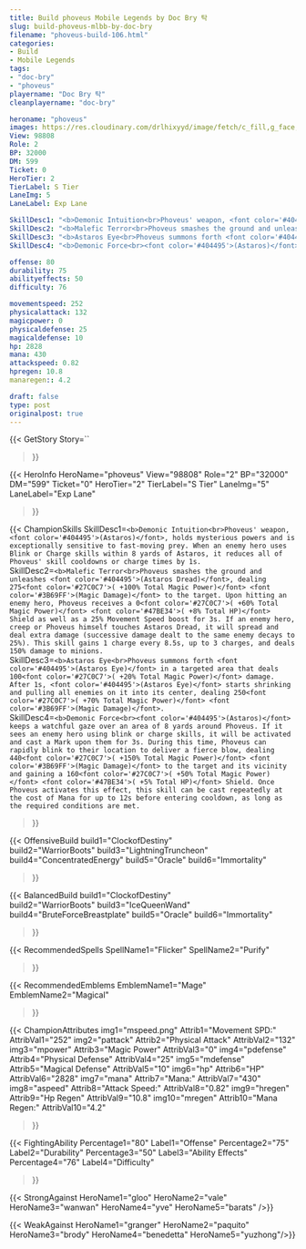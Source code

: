```yaml
---
title: Build phoveus Mobile Legends by Doc Bry 탁
slug: build-phoveus-mlbb-by-doc-bry
filename: "phoveus-build-106.html"
categories: 
- Build 
- Mobile Legends
tags: 
- "doc-bry"
- "phoveus"
playername: "Doc Bry 탁"
cleanplayername: "doc-bry"

heroname: "phoveus"
images: https://res.cloudinary.com/drlhixyyd/image/fetch/c_fill,g_face,f_auto/https://cdn2-build.mobagenie.my.id/p/images/banner/full/phoveus.jpg
View: 98808 
Role: 2 
BP: 32000
DM: 599 
Ticket: 0 
HeroTier: 2 
TierLabel: S Tier 
LaneImg: 5
LaneLabel: Exp Lane 

SkillDesc1: "<b>Demonic Intuition<br>Phoveus' weapon, <font color='#404495'>(Astaros)</font>, holds mysterious powers and is exceptionally sensitive to fast-moving prey. When an enemy hero uses Blink or Charge skills within 8 yards of Astaros, it reduces all of Phoveus' skill cooldowns or charge times by 1s."   
SkillDesc2: "<b>Malefic Terror<br>Phoveus smashes the ground and unleashes <font color='#404495'>(Astaros Dread)</font>, dealing 275<font color='#27C0C7'>( +100% Total Magic Power)</font> <font color='#3B69FF'>(Magic Damage)</font> to the target. Upon hitting an enemy hero, Phoveus receives a 0<font color='#27C0C7'>( +60% Total Magic Power)</font> <font color='#47BE34'>( +8% Total HP)</font> Shield as well as a 25% Movement Speed boost for 3s. If an enemy hero, creep or Phoveus himself touches Astaros Dread, it will spread and deal extra damage (successive damage dealt to the same enemy decays to 25%). This skill gains 1 charge every 8.5s, up to 3 charges, and deals 150% damage to minions."   
SkillDesc3: "<b>Astaros Eye<br>Phoveus summons forth <font color='#404495'>(Astaros Eye)</font> in a targeted area that deals 100<font color='#27C0C7'>( +20% Total Magic Power)</font> damage. After 1s, <font color='#404495'>(Astaros Eye)</font> starts shrinking and pulling all enemies on it into its center, dealing 250<font color='#27C0C7'>( +70% Total Magic Power)</font> <font color='#3B69FF'>(Magic Damage)</font>."   
SkillDesc4: "<b>Demonic Force<br><font color='#404495'>(Astaros)</font> keeps a watchful gaze over an area of 8 yards around Phoveus. If it sees an enemy hero using blink or charge skills, it will be activated and cast a Mark upon them for 3s. During this time, Phoveus can rapidly blink to their location to deliver a fierce blow, dealing 440<font color='#27C0C7'>( +150% Total Magic Power)</font> <font color='#3B69FF'>(Magic Damage)</font> to the target and its vicinity and gaining a 160<font color='#27C0C7'>( +50% Total Magic Power)</font> <font color='#47BE34'>( +5% Total HP)</font> Shield. Once Phoveus activates this effect, this skill can be cast repeatedly at the cost of Mana for up to 12s before entering cooldown, as long as the required conditions are met."  

offense: 80 
durability: 75 
abilityeffects: 50 
difficulty: 76 

movementspeed: 252
physicalattack: 132
magicpower: 0
physicaldefense: 25
magicaldefense: 10
hp: 2828
mana: 430
attackspeed: 0.82
hpregen: 10.8
manaregen:: 4.2

draft: false
type: post
originalpost: true
---
```



{{< GetStory 
Story=`` 
>}}

{{< HeroInfo 
HeroName="phoveus" 
View="98808" 
Role="2" 
BP="32000" 
DM="599" 
Ticket="0" 
HeroTier="2" 
TierLabel="S Tier" 
LaneImg="5" 
LaneLabel="Exp Lane" 
>}}
 
{{< ChampionSkills 
SkillDesc1=`<b>Demonic Intuition<br>Phoveus' weapon, <font color='#404495'>(Astaros)</font>, holds mysterious powers and is exceptionally sensitive to fast-moving prey. When an enemy hero uses Blink or Charge skills within 8 yards of Astaros, it reduces all of Phoveus' skill cooldowns or charge times by 1s.`   
SkillDesc2=`<b>Malefic Terror<br>Phoveus smashes the ground and unleashes <font color='#404495'>(Astaros Dread)</font>, dealing 275<font color='#27C0C7'>( +100% Total Magic Power)</font> <font color='#3B69FF'>(Magic Damage)</font> to the target. Upon hitting an enemy hero, Phoveus receives a 0<font color='#27C0C7'>( +60% Total Magic Power)</font> <font color='#47BE34'>( +8% Total HP)</font> Shield as well as a 25% Movement Speed boost for 3s. If an enemy hero, creep or Phoveus himself touches Astaros Dread, it will spread and deal extra damage (successive damage dealt to the same enemy decays to 25%). This skill gains 1 charge every 8.5s, up to 3 charges, and deals 150% damage to minions.`   
SkillDesc3=`<b>Astaros Eye<br>Phoveus summons forth <font color='#404495'>(Astaros Eye)</font> in a targeted area that deals 100<font color='#27C0C7'>( +20% Total Magic Power)</font> damage. After 1s, <font color='#404495'>(Astaros Eye)</font> starts shrinking and pulling all enemies on it into its center, dealing 250<font color='#27C0C7'>( +70% Total Magic Power)</font> <font color='#3B69FF'>(Magic Damage)</font>.`   
SkillDesc4=`<b>Demonic Force<br><font color='#404495'>(Astaros)</font> keeps a watchful gaze over an area of 8 yards around Phoveus. If it sees an enemy hero using blink or charge skills, it will be activated and cast a Mark upon them for 3s. During this time, Phoveus can rapidly blink to their location to deliver a fierce blow, dealing 440<font color='#27C0C7'>( +150% Total Magic Power)</font> <font color='#3B69FF'>(Magic Damage)</font> to the target and its vicinity and gaining a 160<font color='#27C0C7'>( +50% Total Magic Power)</font> <font color='#47BE34'>( +5% Total HP)</font> Shield. Once Phoveus activates this effect, this skill can be cast repeatedly at the cost of Mana for up to 12s before entering cooldown, as long as the required conditions are met.`   
>}}

{{< OffensiveBuild 
build1="ClockofDestiny"  
build2="WarriorBoots" 
build3="LightningTruncheon" 
build4="ConcentratedEnergy" 
build5="Oracle" 
build6="Immortality" 
>}} 

{{< BalancedBuild 
build1="ClockofDestiny"  
build2="WarriorBoots" 
build3="IceQueenWand" 
build4="BruteForceBreastplate" 
build5="Oracle" 
build6="Immortality" 
>}}


{{< RecommendedSpells 
SpellName1="Flicker" 
SpellName2="Purify" 
>}}  

{{< RecommendedEmblems 
EmblemName1="Mage" 
EmblemName2="Magical" 
>}}   


{{< ChampionAttributes
img1="mspeed.png" Attrib1="Movement SPD:" AttribVal1="252"
img2="pattack" Attrib2="Physical Attack" AttribVal2="132"
img3="mpower" Attrib3="Magic Power" AttribVal3="0"
img4="pdefense" Attrib4="Physical Defense" AttribVal4="25"
img5="mdefense" Attrib5="Magical Defense" AttribVal5="10"
img6="hp" Attrib6="HP" AttribVal6="2828"
img7="mana" Attrib7="Mana:" AttribVal7="430"
img8="aspeed" Attrib8="Attack Speed:" AttribVal8="0.82"
img9="hregen" Attrib9="Hp Regen" AttribVal9="10.8"
img10="mregen" Attrib10="Mana Regen:" AttribVal10="4.2"
>}}


{{< FightingAbility
Percentage1="80" Label1="Offense"
Percentage2="75" Label2="Durability"
Percentage3="50" Label3="Ability Effects"
Percentage4="76" Label4="Difficulty"
 >}}

{{< StrongAgainst 
HeroName1="gloo"
HeroName2="vale"
HeroName3="wanwan"
HeroName4="yve"
HeroName5="barats"
/>}}

{{< WeakAgainst
HeroName1="granger"
HeroName2="paquito"
HeroName3="brody"
HeroName4="benedetta"
HeroName5="yuzhong"/>}}
